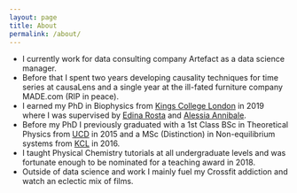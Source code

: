 ```yaml
---
layout: page
title: About
permalink: /about/
---
```


- I currently work for data consulting company Artefact as a data science manager.
- Before that I spent two years developing causality techniques for time series at causaLens and a single year at the ill-fated furniture company MADE.com (RIP in peace).
- I earned my PhD in Biophysics from [Kings College London](https://www.kcl.ac.uk/index.aspx) in 2019 where I was supervised by
  [Edina Rosta](http://www.rostaresearch.com/) and
  [Alessia Annibale](https://nms.kcl.ac.uk/alessia.annibale/web_page/).
- Before my PhD I previously graduated with a 1st Class BSc in Theoretical
  Physics from [UCD](http://www.ucd.ie/) in 2015 and a MSc (Distinction) in
  Non-equilibrium systems from [KCL](https://www.kcl.ac.uk/index.aspx) in
  2016.
- I taught Physical Chemistry tutorials at all undergraduate levels and
  was fortunate enough to be nominated for a teaching award in 2018.
- Outside of data science and work I mainly fuel my Crossfit addiction and watch an eclectic mix of films.
